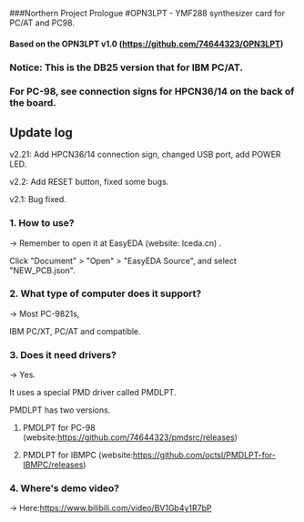 ###Northern Project Prologue
#OPN3LPT - YMF288 synthesizer card for PC/AT and PC98.

#### Based on the OPN3LPT v1.0 (https://github.com/74644323/OPN3LPT)

### Notice: This is the DB25 version that for IBM PC/AT. 

### For PC-98, see connection signs for HPCN36/14 on the back of the board.

## Update log

v2.21: Add HPCN36/14 connection sign, changed USB port, add POWER LED.

v2.2: Add RESET button, fixed some bugs.

v2.1: Bug fixed.


### 1. How to use?

-> Remember to open it at EasyEDA (website: lceda.cn) .

   Click "Document" > "Open" > "EasyEDA Source", and select "NEW_PCB.json".
   
### 2. What type of computer does it support?

-> Most PC-9821s,

   IBM PC/XT, PC/AT and compatible.

### 3. Does it need drivers?

-> Yes.

   It uses a special PMD driver called PMDLPT.
   
   PMDLPT has two versions.
   
   1) PMDLPT for PC-98 (website:https://github.com/74644323/pmdsrc/releases)
   
   2) PMDLPT for IBMPC (website:https://github.com/octsl/PMDLPT-for-IBMPC/releases)
 
### 4. Where's demo video?

-> Here:https://www.bilibili.com/video/BV1Gb4y1R7bP
